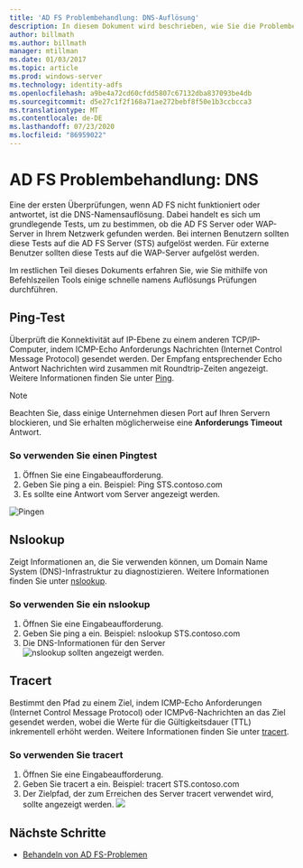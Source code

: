 ```yaml
---
title: 'AD FS Problembehandlung: DNS-Auflösung'
description: In diesem Dokument wird beschrieben, wie Sie die Problembehandlung für DNS-Aspekte AD FS
author: billmath
ms.author: billmath
manager: mtillman
ms.date: 01/03/2017
ms.topic: article
ms.prod: windows-server
ms.technology: identity-adfs
ms.openlocfilehash: a9be4a72cd60cfdd5807c67132dba837093be4db
ms.sourcegitcommit: d5e27c1f2f168a71ae272bebf8f50e1b3ccbcca3
ms.translationtype: MT
ms.contentlocale: de-DE
ms.lasthandoff: 07/23/2020
ms.locfileid: "86959022"
---
```

# <a name="ad-fs-troubleshooting---dns"></a>AD FS Problembehandlung: DNS 
Eine der ersten Überprüfungen, wenn AD FS nicht funktioniert oder antwortet, ist die DNS-Namensauflösung.  Dabei handelt es sich um grundlegende Tests, um zu bestimmen, ob die AD FS Server oder WAP-Server in Ihrem Netzwerk gefunden werden.  Bei internen Benutzern sollten diese Tests auf die AD FS Server (STS) aufgelöst werden.    Für externe Benutzer sollten diese Tests auf die WAP-Server aufgelöst werden.

Im restlichen Teil dieses Dokuments erfahren Sie, wie Sie mithilfe von Befehlszeilen Tools einige schnelle namens Auflösungs Prüfungen durchführen.

## <a name="ping-test"></a>Ping-Test
Überprüft die Konnektivität auf IP-Ebene zu einem anderen TCP/IP-Computer, indem ICMP-Echo Anforderungs Nachrichten (Internet Control Message Protocol) gesendet werden. Der Empfang entsprechender Echo Antwort Nachrichten wird zusammen mit Roundtrip-Zeiten angezeigt.  Weitere Informationen finden Sie unter [Ping](/previous-versions/windows/it-pro/windows-server-2012-R2-and-2012/ff961503(v=ws.11)).


>[!NOTE]
>Beachten Sie, dass einige Unternehmen diesen Port auf Ihren Servern blockieren, und Sie erhalten möglicherweise eine **Anforderungs Timeout** Antwort.

### <a name="to-use-a-ping-test"></a>So verwenden Sie einen Pingtest
1.  Öffnen Sie eine Eingabeaufforderung.
2. Geben Sie ping <name of adfs server> a ein. Beispiel: Ping STS.contoso.com
3. Es sollte eine Antwort vom Server angezeigt werden.

![Pingen](media/ad-fs-tshoot-dns/dns1.png)

## <a name="nslookup"></a>Nslookup
Zeigt Informationen an, die Sie verwenden können, um Domain Name System (DNS)-Infrastruktur zu diagnostizieren.  Weitere Informationen finden Sie unter [nslookup](/previous-versions/windows/it-pro/windows-server-2012-R2-and-2012/cc725991(v=ws.11)).

### <a name="to-use-a-nslookup"></a>So verwenden Sie ein nslookup
1.  Öffnen Sie eine Eingabeaufforderung.
2. Geben Sie ping <name of adfs server> a ein. Beispiel: nslookup STS.contoso.com
3. Die DNS-Informationen für den Server ![ nslookup sollten angezeigt werden.](media/ad-fs-tshoot-dns/dns2.png)

## <a name="tracert"></a>Tracert
Bestimmt den Pfad zu einem Ziel, indem ICMP-Echo Anforderungen (Internet Control Message Protocol) oder ICMPv6-Nachrichten an das Ziel gesendet werden, wobei die Werte für die Gültigkeitsdauer (TTL) inkrementell erhöht werden.   Weitere Informationen finden Sie unter [tracert](/previous-versions/windows/it-pro/windows-server-2012-R2-and-2012/ff961507(v=ws.11)).


### <a name="to-use-tracert"></a>So verwenden Sie tracert
1.  Öffnen Sie eine Eingabeaufforderung.
2. Geben Sie tracert <name of adfs server> a ein. Beispiel: tracert STS.contoso.com
3. Der Zielpfad, der zum Erreichen des Server tracert verwendet wird, sollte angezeigt werden. ![](media/ad-fs-tshoot-dns/dns3.png)

## <a name="next-steps"></a>Nächste Schritte

- [Behandeln von AD FS-Problemen](ad-fs-tshoot-overview.md)
